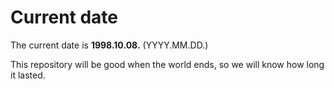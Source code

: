 # Current date

The current date is **1998.10.08.** (YYYY.MM.DD.)

This repository will be good when the world ends, so we will know how long it lasted.